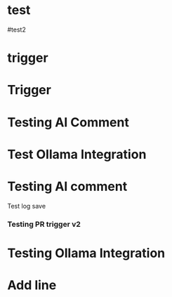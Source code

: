 # test
#test2
# trigger
# Trigger
# Testing AI Comment
# Test Ollama Integration
# Testing AI comment
Test log save
### Testing PR trigger v2
# Testing Ollama Integration
# Add line

